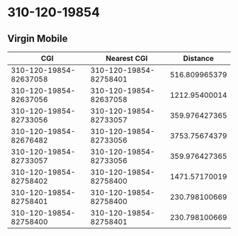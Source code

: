 # 310-120-19854
## Virgin Mobile


| CGI | Nearest CGI | Distance |
|-----|-------------|----------|
| 310-120-19854-82637058 | 310-120-19854-82758401 | 516.809965379 |
| 310-120-19854-82637056 | 310-120-19854-82637058 | 1212.95400014 |
| 310-120-19854-82733056 | 310-120-19854-82733057 | 359.976427365 |
| 310-120-19854-82676482 | 310-120-19854-82733056 | 3753.75674379 |
| 310-120-19854-82733057 | 310-120-19854-82733056 | 359.976427365 |
| 310-120-19854-82758402 | 310-120-19854-82758400 | 1471.57170019 |
| 310-120-19854-82758401 | 310-120-19854-82758400 | 230.798100669 |
| 310-120-19854-82758400 | 310-120-19854-82758401 | 230.798100669 |
